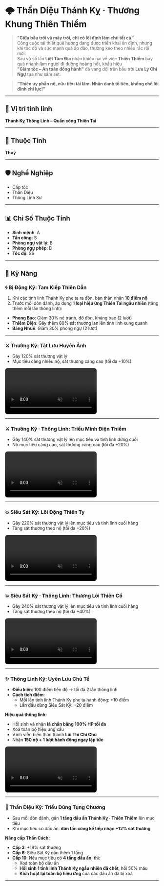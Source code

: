 # 🌩️ **Thần Diệu Thánh Kỵ · Thương Khung Thiên Thiểm**

> **"Giữa bầu trời và mây trôi, chỉ có lôi đình làm chủ tất cả."**  
Công cuộc tái thiết quê hương đang được triển khai ổn định, nhưng khi tốc độ và sức mạnh quá áp đảo, thường kéo theo nhiều rắc rối mới:  
Sau vô số lần **Liệt Tâm Địa** nhận khiếu nại về việc **Thiên Thiểm** bay quá nhanh làm người đi đường hoảng hốt, khẩu hiệu  
**"Giảm tốc – An toàn đồng hành"** đã vang dội trên bầu trời **Lưu Ly Chi Ngự** tựa như sấm sét.

> **“Thiên uy phẫn nộ, cửu tiêu tái lâm. Nhân danh tổ tiên, khống chế lôi đình chi lực!”**

---

## 🧭 Vị trí tinh linh  
**Thánh Kỵ Thông Linh – Quần công Thiên Tai**

---

## 🔷 Thuộc Tính
**Thuỷ**

---

## 🛡️ Nghề Nghiệp
- Cấp tốc  
- Thần Diệu  
- Thông Linh Sư

---

## 📊 Chỉ Số Thuộc Tính
- **Sinh mệnh**: A  
- **Tấn công**: S  
- **Phòng ngự vật lý**: B  
- **Phòng ngự phép**: B  
- **Tốc độ**: SS

---

## 🎯 Kỹ Năng

### 🌀 Bị Động Kỹ: **Tam Kiếp Thiên Dẫn**
1. Khi các tinh linh Thánh Kỵ phe ta ra đòn, bản thân nhận **10 điểm nộ**
2. Trước mỗi đòn đánh, áp dụng **1 loại hiệu ứng Thiên Tai ngẫu nhiên** (tăng thêm mỗi lần thông linh):

- **Phong Bạo**: Giảm 30% né tránh, đỡ đòn, kháng bạo (2 lượt)  
- **Thiểm Điện**: Gây thêm 80% sát thương lan lên tinh linh xung quanh  
- **Băng Nhuế**: Giảm 30% phòng ngự (2 lượt)

---

### ⚔️ Thường Kỹ: **Tật Lưu Huyễn Ảnh**
- Gây 120% sát thương vật lý  
- Mục tiêu càng nhiều nộ, sát thương càng cao (tối đa +10%)
<video autoplay loop muted playsinline style="max-width: 100%; border-radius: 8px;">
  <source src="https://cdn.glitch.global/81f24e13-332f-4079-8526-f728a415a1d0/Thường Kỹ: Tật Lưu Huyễn Ảnh.webm?v=1748070855306" type="video/webm">
</video>

---

### ⚔️ Thường Kỹ · Thông Linh: **Triều Minh Điện Thiểm**
- Gây 140% sát thương vật lý lên mục tiêu và tinh linh đứng cuối  
- Nộ mục tiêu càng cao, sát thương càng cao (tối đa +20%)
<video autoplay loop muted playsinline style="max-width: 100%; border-radius: 8px;">
  <source src="https://cdn.glitch.global/81f24e13-332f-4079-8526-f728a415a1d0/Triều Minh Điện Thiểm.webm?v=1748073135442" type="video/webm">
</video>

---

### 💥 Siêu Sát Kỹ: **Lôi Động Thiên Ty**
- Gây 220% sát thương vật lý lên mục tiêu và tinh linh cuối hàng  
- Tăng sát thương theo nộ (tối đa +20%)
<video autoplay loop muted playsinline style="max-width: 100%; border-radius: 8px;">
  <source src="https://cdn.glitch.global/81f24e13-332f-4079-8526-f728a415a1d0/Lôi Động Thiên Ty.webm?v=1748073522747" type="video/webm">
</video>

---

### 💥 Siêu Sát Kỹ · Thông Linh: **Thương Lôi Thiên Cổ**
- Gây 240% sát thương vật lý lên mục tiêu và tinh linh cuối hàng  
- Tăng sát thương theo nộ (tối đa +40%)
<video autoplay loop muted playsinline style="max-width: 100%; border-radius: 8px;">
  <source src="https://cdn.glitch.global/81f24e13-332f-4079-8526-f728a415a1d0/Thương Lôi Thiên Cổ.webm?v=1748073618931" type="video/webm">
</video>

---

### ✨ Thông Linh Kỹ: **Uyên Lưu Chủ Tể**
- **Điều kiện**: 100 điểm tiến độ → tối đa 2 lần thông linh  
- **Cách tích điểm**:
  - Mỗi lần tinh linh Thánh Kỵ phe ta hành động: +10 điểm  
  - Lần đầu dùng Siêu Sát Kỹ: +20 điểm

**Hiệu quả thông linh:**
- Hồi sinh và nhận **lá chắn bằng 100% HP tối đa**  
- Xoá toàn bộ hiệu ứng xấu  
- Vĩnh viễn biến thân thành **Lôi Thỉ Chi Chủ**  
- Nhận **150 nộ + 1 lượt hành động ngay lập tức**
<video autoplay loop muted playsinline style="max-width: 100%; border-radius: 8px;">
  <source src="https://cdn.glitch.global/81f24e13-332f-4079-8526-f728a415a1d0/Uyên Lưu Chủ Tể.webm?v=1748073713873" type="video/webm">
</video>

---

### 🌟 Thần Diệu Kỹ: **Triều Dũng Tụng Chương**
- Sau mỗi đòn đánh, gắn **1 tầng dấu ấn Thánh Kỵ · Thiên Thiểm** lên mục tiêu  
- Khi mục tiêu có dấu ấn: **đòn tấn công kế tiếp nhận +12% sát thương**

**Nâng cấp Thần Cách:**
- **Cấp 3**: +18% sát thương  
- **Cấp 6**: Siêu Sát Kỹ gắn thêm 1 tầng  
- **Cấp 10**: Nếu mục tiêu có **4 tầng dấu ấn**, thì:
  - Xoá toàn bộ dấu ấn  
  - **Hồi sinh 1 tinh linh Thánh Kỵ ngẫu nhiên đã chết**, hồi 50% máu  
  - **Kích hoạt lại toàn bộ hiệu ứng** của các dấu ấn đã bị xoá

---
